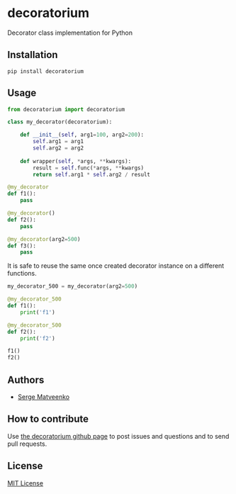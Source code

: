 # decoratorium

Decorator class implementation for Python


## Installation

```shell
pip install decoratorium
```


## Usage

```python
from decoratorium import decoratorium

class my_decorator(decoratorium):

    def __init__(self, arg1=100, arg2=200):
        self.arg1 = arg1
        self.arg2 = arg2
          
    def wrapper(self, *args, **kwargs):
        result = self.func(*args, **kwargs)
        return self.arg1 * self.arg2 / result

@my_decorator
def f1():
    pass

@my_decorator()
def f2():
    pass

@my_decorator(arg2=500)
def f3():
    pass
```

It is safe to reuse the same once created decorator instance on a different
functions. 

```python
my_decorator_500 = my_decorator(arg2=500)

@my_decorator_500
def f1():
    print('f1')

@my_decorator_500
def f2():
    print('f2')

f1()
f2()
```


## Authors

* [Serge Matveenko](https://github.com/lig)


## How to contribute

Use [the decoratorium github page](https://github.com/lig/decoratorium) to post issues and questions and to send pull requests.

## License

[MIT License](LICENSE)
